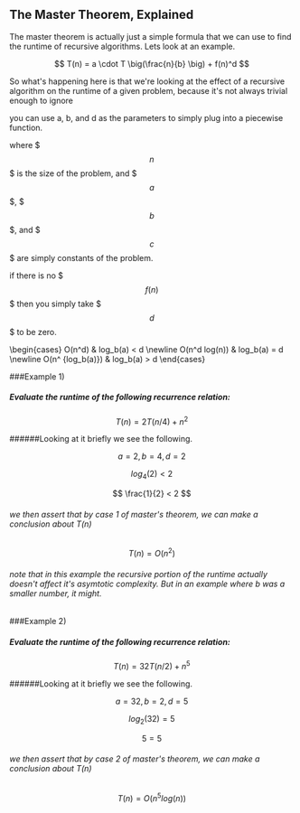 ## The Master Theorem, Explained


The master theorem is actually just a simple formula that we can use to find the runtime of recursive algorithms. Lets look at an example. 


$$ T(n) = a \cdot T  \big(\frac{n}{b} \big) + f(n)^d $$

So what's happening here is that we're looking at the effect of a recursive algorithm on the runtime of a given problem, because it's not always trivial enough to ignore 

you can use a, b, and d as the parameters to simply plug into a piecewise function. 

where $$$n$$$ is the size of the problem, and $$$a$$$, $$$b$$$, and $$$c$$$ are simply constants of the problem. 


if there is no $$$f(n)$$$ then you simply take $$$d$$$ to be zero. 





\begin{cases} 
      O(n^d)     &    log_b(a) < d    \newline
      O(n^d log(n)) & log_b(a) = d    \newline
      O(n^ {log_b(a)})   & log_b(a) >  d 
   \end{cases}


###Example 1)

##### Evaluate the runtime of the following recurrence relation: 
 
 $$ T(n) = 2T(n/4) + n^2 $$

######Looking at it briefly we see the following. 

$$ a=2, b=4, d=2 $$

$$ log_4(2) < 2 $$

$$ \frac{1}{2} < 2 $$

###### we then assert that by case 1 of master's theorem, we can make a conclusion about T(n)

$$ T(n) = O(n^2) $$

###### note that in this example the recursive portion of the runtime actually doesn't affect it's asymtotic complexity. But in an example where b was a smaller number, it might. 



###Example 2)

##### Evaluate the runtime of the following recurrence relation: 
 
 $$ T(n) = 32T(n/2) + n^5 $$

######Looking at it briefly we see the following. 

$$ a=32, b=2, d=5 $$

$$ log_2(32) = 5 $$

$$ 5 = 5 $$

###### we then assert that by case 2 of master's theorem, we can make a conclusion about T(n)

$$ T(n) = O(n^5log(n)) $$




